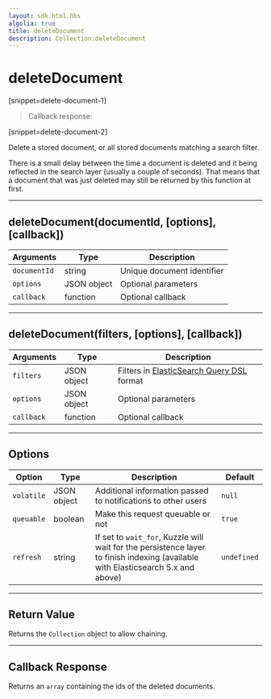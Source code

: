```yaml
---
layout: sdk.html.hbs
algolia: true
title: deleteDocument
description: Collection:deleteDocument
---
```

  

# deleteDocument

[snippet=delete-document-1]
> Callback response:

[snippet=delete-document-2]

Delete a stored document, or all stored documents matching a search filter.

<aside class="notice">
There is a small delay between the time a document is deleted and it being reflected in the search layer (usually a couple of seconds). That means that a document that was just deleted may still be returned by this function at first.
</aside>

---

## deleteDocument(documentId, [options], [callback])

| Arguments | Type | Description |
|---------------|---------|----------------------------------------|
| ``documentId`` | string | Unique document identifier |
| ``options`` | JSON object | Optional parameters |
| ``callback`` | function | Optional callback |

---

## deleteDocument(filters, [options], [callback])

| Arguments | Type | Description |
|---------------|---------|----------------------------------------|
| ``filters`` | JSON object | Filters in [ElasticSearch Query DSL](https://www.elastic.co/guide/en/elasticsearch/reference/5.x/query-dsl.html) format |
| ``options`` | JSON object | Optional parameters |
| ``callback`` | function | Optional callback |

---

## Options

| Option | Type | Description | Default |
|---------------|---------|----------------------------------------|---------|
| ``volatile`` | JSON object | Additional information passed to notifications to other users | ``null`` |
| ``queuable`` | boolean | Make this request queuable or not  | ``true`` |
| ``refresh`` | string | If set to ``wait_for``, Kuzzle will wait for the persistence layer to finish indexing (available with Elasticsearch 5.x and above) | ``undefined`` |

---

## Return Value

Returns the `Collection` object to allow chaining.

---

## Callback Response

Returns an `array` containing the ids of the deleted documents.
